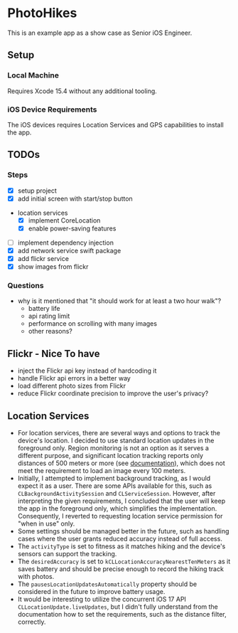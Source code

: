 # PhotoHikes

This is an example app as a show case as Senior iOS Engineer.

## Setup

### Local Machine
Requires Xcode 15.4 without any additional tooling.

### iOS Device Requirements
The iOS devices requires Location Services and GPS capabilities to install the app. 


## TODOs

### Steps
- [x] setup project
- [x] add initial screen with start/stop button
- location services
  - [x] implement CoreLocation
  - [x] enable power-saving features
- [ ] implement dependency injection
- [x] add network service swift package
- [x] add flickr service
- [x] show images from flickr

### Questions
- why is it mentioned that "it should work for at least a two hour walk"?
  - battery life
  - api rating limit
  - performance on scrolling with many images
  - other reasons?


## Flickr - Nice To have
- inject the Flickr api key instead of hardcoding it
- handle Flickr api errors in a better way
- load different photo sizes from Flickr
- reduce Flickr coordinate precision to improve the user's privacy?
 
 
## Location Services
- For location services, there are several ways and options to track the device's location. I decided to use standard location updates in the foreground only. Region monitoring is not an option as it serves a different purpose, and significant location tracking reports only distances of 500 meters or more (see [documentation](https://developer.apple.com/documentation/corelocation/cllocationmanager/1423531-startmonitoringsignificantlocati)), which does not meet the requirement to load an image every 100 meters.
- Initially, I attempted to implement background tracking, as I would expect it as a user. There are some APIs available for this, such as `CLBackgroundActivitySession` and `CLServiceSession`. However, after interpreting the given requirements, I concluded that the user will keep the app in the foreground only, which simplifies the implementation. Consequently, I reverted to requesting location service permission for "when in use" only.
- Some settings should be managed better in the future, such as handling cases where the user grants reduced accuracy instead of full access.
- The `activityType` is set to fitness as it matches hiking and the device's sensors can support the tracking.
- The `desiredAccuracy` is set to `kCLLocationAccuracyNearestTenMeters` as it saves battery and should be precise enough to record the hiking track with photos.
- The `pausesLocationUpdatesAutomatically` property should be considered in the future to improve battery usage.
- It would be interesting to utilize the concurrent iOS 17 API `CLLocationUpdate.liveUpdates`, but I didn't fully understand from the documentation how to set the requirements, such as the distance filter, correctly.
  
